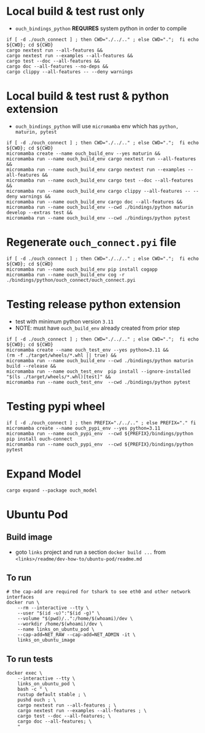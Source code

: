 # Local build & test rust only
* `ouch_bindings_python` **REQUIRES** system python in order to compile  
```shell
if [ -d ./ouch_connect ] ; then CWD="./../.." ; else CWD=".";  fi echo ${CWD}; cd ${CWD}
cargo nextest run --all-features &&
cargo nextest run --examples --all-features &&
cargo test --doc --all-features &&
cargo doc --all-features --no-deps &&
cargo clippy --all-features -- --deny warnings
```

# Local build & test rust & python extension
* `ouch_bindings_python` will use `micromamba` env which has `python, maturin, pytest`
```shell
if [ -d ./ouch_connect ] ; then CWD="./../.." ; else CWD=".";  fi echo ${CWD}; cd ${CWD}
micromamba create --name ouch_build_env --yes maturin &&
micromamba run --name ouch_build_env cargo nextest run --all-features &&
micromamba run --name ouch_build_env cargo nextest run --examples --all-features && 
micromamba run --name ouch_build_env cargo test --doc --all-features &&
micromamba run --name ouch_build_env cargo clippy --all-features -- --deny warnings &&
micromamba run --name ouch_build_env cargo doc --all-features &&
micromamba run --name ouch_build_env --cwd ./bindings/python maturin develop --extras test &&
micromamba run --name ouch_build_env --cwd ./bindings/python pytest
```

# Regenerate `ouch_connect.pyi` file
```shell
if [ -d ./ouch_connect ] ; then CWD="./../.." ; else CWD=".";  fi echo ${CWD}; cd ${CWD}
micromamba run --name ouch_build_env pip install cogapp
micromamba run --name ouch_build_env cog -r ./bindings/python/ouch_connect/ouch_connect.pyi
```

# Testing release python extension
* test with minimum python version `3.11`
* NOTE: must have `ouch_build_env` already created from prior step
```shell
if [ -d ./ouch_connect ] ; then CWD="./../.." ; else CWD=".";  fi echo ${CWD}; cd ${CWD}
micromamba create --name ouch_test_env --yes python=3.11 &&
(rm -f ./target/wheels/*.whl || true) &&
micromamba run --name ouch_build_env --cwd ./bindings/python maturin build --release &&
micromamba run --name ouch_test_env  pip install --ignore-installed "$(ls ./target/wheels/*.whl)[test]" &&
micromamba run --name ouch_test_env  --cwd ./bindings/python pytest
```


# Testing pypi wheel
```shell
if [ -d ./ouch_connect ] ; then PREFIX="./../.." ; else PREFIX="." fi
micromamba create --name ouch_pypi_env --yes python=3.11
micromamba run --name ouch_pypi_env  --cwd ${PREFIX}/bindings/python pip install ouch-connect
micromamba run --name ouch_pypi_env  --cwd ${PREFIX}/bindings/python pytest
```

# Expand Model
```shell
cargo expand --package ouch_model
```

# Ubuntu Pod 
## Build image
* goto `links` project and run a section `docker build ...` from `<links>/readme/dev-how-to/ubuntu-pod/readme.md`

## To run
```shell
# the cap-add are required for tshark to see eth0 and other network interfaces
docker run \
    --rm --interactive --tty \
    --user "$(id -u)":"$(id -g)" \
    --volume "$(pwd)/..":/home/$(whoami)/dev \
    --workdir /home/$(whoami)/dev \
    --name links_on_ubuntu_pod \
    --cap-add=NET_RAW --cap-add=NET_ADMIN -it \
    links_on_ubuntu_image
```

## To run tests
```shell
docker exec \
    --interactive --tty \
    links_on_ubuntu_pod \
    bash -c " \
    rustup default stable ; \
    pushd ouch ; \
    cargo nextest run --all-features ; \
    cargo nextest run --examples --all-features ; \
    cargo test --doc --all-features; \
    cargo doc --all-features; \
    "
```